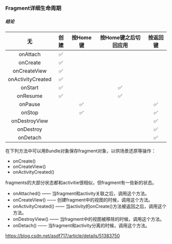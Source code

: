 ### Fragment详细生命周期

##### 结论

无|创建|按Home键|按Home键之后切回应用|按返回键
:-:|:-:|:-:|:-:|:-:
onAttach|✅|||
onCreate|✅|||
onCreateView|✅|||
onActivityCreated|✅|||
onStart|✅||✅|
onResume|✅||✅|
onPause||✅||✅
onStop||✅||✅
onDestroyView||||✅
onDestroy||||✅
onDetach||||✅

在下列方法中可以用Bundle对象保存fragment对象，以供场景还原等操作：

* onCreate()
* onCreateView()
* onActivityCreated()

fragments的大部分状态都和activitie很相似，但fragment有一些新的状态。

* onAttached() —— 当fragment和activity关联之后，调用这个方法。
* onCreateView() —— 创建fragment中的视图的时候，调用这个方法。
* onActivityCreated() —— 当activity的onCreate()方法被返回之后，调用这个方法。
* onDestroyView() —— 当fragment中的视图被移除的时候，调用这个方法。
* onDetach() —— 当fragment和activity分离的时候，调用这个方法。

https://blog.csdn.net/asdf717/article/details/51383750
